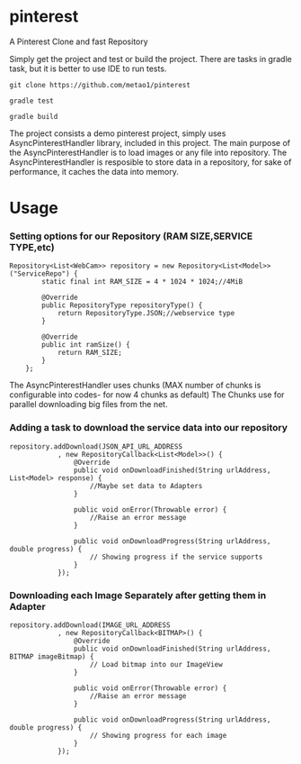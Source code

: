 # pinterest
A Pinterest Clone and fast Repository

Simply get the project and test or build the project.
There are tasks in gradle task, but it is better to use IDE to run tests.

`git clone https://github.com/metao1/pinterest`

`gradle test`

`gradle build`

The project consists a demo pinterest project, simply uses AsyncPinterestHandler library, included in this project.
The main purpose of the AsyncPinterestHandler is to load images or any file into repository. 
The AsyncPinterestHandler is resposible to store data in a repository, for sake of performance, it caches the data into memory.

# Usage

### Setting options for our Repository (RAM SIZE,SERVICE TYPE,etc) 
    
    Repository<List<WebCam>> repository = new Repository<List<Model>>("ServiceRepo") {
            static final int RAM_SIZE = 4 * 1024 * 1024;//4MiB

            @Override
            public RepositoryType repositoryType() {
                return RepositoryType.JSON;//webservice type
            }

            @Override
            public int ramSize() {
                return RAM_SIZE;
            }
        };

The AsyncPinterestHandler uses chunks (MAX number of chunks is configurable into codes- for now 4 chunks as default)
The Chunks use for parallel downloading big files from the net.

### Adding a task to download the service data into our repository
    repository.addDownload(JSON_API_URL_ADDRESS
                , new RepositoryCallback<List<Model>>() {
                    @Override
                    public void onDownloadFinished(String urlAddress, List<Model> response) {
                        //Maybe set data to Adapters
                    }
                    
                    public void onError(Throwable error) {
                        //Raise an error message
                    }
                    
                    public void onDownloadProgress(String urlAddress, double progress) {
                        // Showing progress if the service supports
                    }
                });
                
### Downloading each Image Separately after getting them in  Adapter              
    
    repository.addDownload(IMAGE_URL_ADDRESS
                , new RepositoryCallback<BITMAP>() {
                    @Override
                    public void onDownloadFinished(String urlAddress, BITMAP imageBitmap) {
                        // Load bitmap into our ImageView
                    }
                    
                    public void onError(Throwable error) {
                        //Raise an error message
                    }
                    
                    public void onDownloadProgress(String urlAddress, double progress) {
                        // Showing progress for each image 
                    }
                });
                